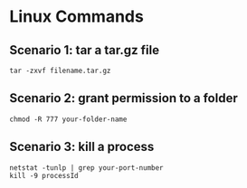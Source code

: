 # Linux Commands

## Scenario 1: tar a tar.gz file
```
tar -zxvf filename.tar.gz
```

## Scenario 2: grant permission to a folder
```
chmod -R 777 your-folder-name
```

## Scenario 3: kill a process
```
netstat -tunlp | grep your-port-number
kill -9 processId
```